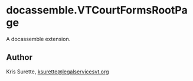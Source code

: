 # docassemble.VTCourtFormsRootPage

A docassemble extension.

## Author

Kris Surette, ksurette@legalservicesvt.org

